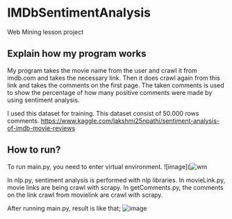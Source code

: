 # IMDbSentimentAnalysis
Web Mining lesson project

## Explain how my program works 
My program takes the movie name from the user and crawl it from imdb.com and takes the necessary link. 
Then it does crawl again from this link and takes the comments on the first page.
The taken comments is used to show the percentage of how many positive comments were made by using sentiment analysis.

I used this dataset for training. This dataset consist of 50.000 rows comments.
https://www.kaggle.com/lakshmi25npathi/sentiment-analysis-of-imdb-movie-reviews

## How to run?
To run main.py, you need to enter virtual environment.
![image](![wm](https://user-images.githubusercontent.com/48553941/85927414-8bf30000-b8ae-11ea-8944-8114fc13505e.png)



In nlp.py, sentiment analysis is performed with nlp libraries.
In movieLink.py, movie links are being crawl with scrapy.
In getComments.py, the comments on the link crawl from movielink are crawl with scrapy.

After running main.py, result is like that; 
![image](https://user-images.githubusercontent.com/48553941/85927417-8e555a00-b8ae-11ea-8f71-15bb5d859ce7.png)


